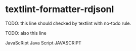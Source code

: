 # textlint-formatter-rdjsonl


TODO: this line should checked by textlint with no-todo rule.

TODO: also this line

JavaScRipt
Java Script
JAVASCRIPT